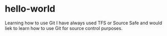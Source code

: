 # hello-world
Learning how to use Git
I have always used TFS or Source Safe and would liek to learn how to use Git for source control purposes.
